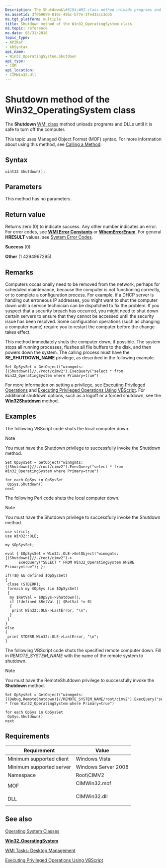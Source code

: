 ```yaml
---
Description: The Shutdown&\#8194;WMI class method unloads programs and DLLs until it is safe to turn off the computer.
ms.assetid: 3f069699-810c-49bc-b77e-3fe43acc3dd5
ms.tgt_platform: multiple
title: Shutdown method of the Win32_OperatingSystem class
ms.topic: reference
ms.date: 05/31/2018
topic_type: 
- APIRef
- kbSyntax
api_name: 
- Win32_OperatingSystem.Shutdown
api_type: 
- COM
api_location: 
- CIMWin32.dll
---
```


# Shutdown method of the Win32\_OperatingSystem class

The **Shutdown** [WMI class](/windows/desktop/WmiSdk/retrieving-a-class) method unloads programs and DLLs until it is safe to turn off the computer.

This topic uses Managed Object Format (MOF) syntax. For more information about using this method, see [Calling a Method](/windows/desktop/WmiSdk/calling-a-method).

## Syntax


```mof
uint32 Shutdown();
```



## Parameters

This method has no parameters.

## Return value

Returns zero (0) to indicate success. Any other number indicates an error. For error codes, see [**WMI Error Constants**](/windows/desktop/WmiSdk/wmi-error-constants) or [**WbemErrorEnum**](/windows/desktop/api/wbemdisp/ne-wbemdisp-wbemerrorenum). For general **HRESULT** values, see [System Error Codes](/windows/desktop/Debug/system-error-codes).

<dl> <dt>

**Success** (0)
</dt> <dt>

**Other** (1 4294967295)
</dt> </dl>

## Remarks

Computers occasionally need to be removed from the network, perhaps for scheduled maintenance, because the computer is not functioning correctly, or to complete a configuration process. For example, if a DHCP server is handing out erroneous IP addresses, you might want to shut the computer down until a service technician can be dispatched to fix the problem. If you suspect that a security breach has occurred, you might need to shut down certain servers to ensure that they cannot be accessed until the security issue has been resolved. Some configuration operations (such as changing a computer name) require you to restart the computer before the change takes effect.

This method immediately shuts the computer down, if possible. The system stops all running processes, flushes all file buffers to the disk, and then powers down the system. The calling process must have the **SE\_SHUTDOWN\_NAME** privilege, as described in the following example.


```VB
Set OpSysSet = GetObject("winmgmts:{(Shutdown)}//./root/cimv2").ExecQuery("select * from Win32_OperatingSystem where Primary=true")
```



For more information on setting a privilege, see [Executing Privileged Operations](/windows/desktop/WmiSdk/executing-privileged-operations) and [Executing Privileged Operations Using VBScript](/windows/desktop/WmiSdk/executing-privileged-operations-using-vbscript). For additional shutdown options, such as a logoff or a forced shutdown, see the [**Win32Shutdown**](win32shutdown-method-in-class-win32-operatingsystem.md) method.

## Examples

The following VBScript code shuts the local computer down.

> [!Note]  
> You must have the Shutdown privilege to successfully invoke the Shutdown method.

 


```VB
Set OpSysSet = GetObject("winmgmts:{(Shutdown)}//./root/cimv2").ExecQuery("select * from Win32_OperatingSystem where Primary=true")

for each OpSys in OpSysSet
 OpSys.Shutdown()
next
```



The following Perl code shuts the local computer down.

> [!Note]  
> You must have the Shutdown privilege to successfully invoke the Shutdown method.

 


```
use strict;
use Win32::OLE;

my $OpSysSet;

eval { $OpSysSet = Win32::OLE->GetObject("winmgmts:{(Shutdown)}//./root/cimv2")->
      ExecQuery("SELECT * FROM Win32_OperatingSystem WHERE Primary=true"); };

if(!$@ && defined $OpSysSet)
{
 close (STDERR);
 foreach my $OpSys (in $OpSysSet)
 {
  my $RetVal = $OpSys->Shutdown();
  if (!defined $RetVal || $RetVal != 0)
  { 
   print Win32::OLE->LastError, "\n";
  }
 }
}
else
{
 print STDERR Win32::OLE->LastError, "\n";
}
```



The following VBScript code shuts the specified remote computer down. Fill in *REMOTE\_SYSTEM\_NAME* with the name of the remote system to shutdown.

> [!Note]  
> You must have the RemoteShutdown privilege to successfully invoke the **Shutdown** method.

 


```VB
Set OpSysSet = GetObject("winmgmts:{(Debug,RemoteShutdown)}//REMOTE_SYSTEM_NAME/root/cimv2").ExecQuery("select * from Win32_OperatingSystem where Primary=true")

for each OpSys in OpSysSet
 OpSys.Shutdown()
next
```



## Requirements



| Requirement | Value |
|-------------------------------------|-----------------------------------------------------------------------------------------|
| Minimum supported client<br/> | Windows Vista<br/>                                                                |
| Minimum supported server<br/> | Windows Server 2008<br/>                                                          |
| Namespace<br/>                | Root\\CIMV2<br/>                                                                  |
| MOF<br/>                      | <dl> <dt>CIMWin32.mof</dt> </dl> |
| DLL<br/>                      | <dl> <dt>CIMWin32.dll</dt> </dl> |



## See also

<dl> <dt>

[Operating System Classes](/previous-versions//aa392727(v=vs.85))
</dt> <dt>

[**Win32\_OperatingSystem**](win32-operatingsystem.md)
</dt> <dt>

[WMI Tasks: Desktop Management](/windows/desktop/WmiSdk/wmi-tasks--desktop-management)
</dt> <dt>

[Executing Privileged Operations Using VBScript](/windows/desktop/WmiSdk/executing-privileged-operations-using-vbscript)
</dt> </dl>

 

